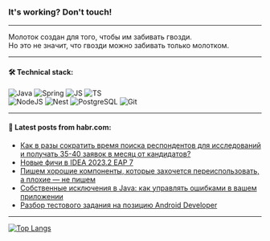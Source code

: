 ### It's working? Don't touch!

---
Молоток создан для того, чтобы им забивать гвозди. <br>
Но это не значит, что гвозди можно забивать только молотком.

---

#### 🛠️ Technical stack:

![Java](https://img.shields.io/badge/Java-informational?logo=Oracle&style=flat&logoColor=white&color=FF4500)
![Spring](https://img.shields.io/badge/SpringBoot-informational?logo=SpringBoot&style=flat&logoColor=white&color=6495ED)
![JS](https://img.shields.io/badge/JS-informational?logo=javaScript&style=flat&logoColor=black&color=F7Df1E)
![TS](https://img.shields.io/badge/TypeScript-informational?logo=typeScript&style=flat&logoColor=black&color=0667A8)  <br>
![NodeJS](https://img.shields.io/badge/NodeJS-informational?logo=node.js&style=flat&logoColor=white&color=43853D)
![Nest](https://img.shields.io/badge/NestJS-informational?logo=NestJS&style=flat&logoColor=white&color=red)
![PostgreSQL](https://img.shields.io/badge/PostgreSQL-informational?logo=PostgreSQL&style=flat&logoColor=white&color=DAA520)
![Git](https://img.shields.io/badge/Git-informational?logo=git&style=flat&logoColor=white&color=778899)

___

#### 💬 Latest posts from habr.com:

<!-- BLOG-POST-LIST:START -->
- [Как в разы сократить время поиска респондентов для исследований и получать 35-40 заявок в месяц от кандидатов?](https://habr.com/ru/companies/selectel/articles/746130/?utm_source=habrahabr&utm_medium=rss&utm_campaign=746130)
- [Новые фичи в IDEA 2023.2 EAP 7](https://habr.com/ru/companies/bar/articles/746264/?utm_source=habrahabr&utm_medium=rss&utm_campaign=746264)
- [Пишем хорошие компоненты, которые захочется переиспользовать, а плохие — не пишем](https://habr.com/ru/companies/avito/articles/739330/?utm_source=habrahabr&utm_medium=rss&utm_campaign=739330)
- [Собственные исключения в Java: как управлять ошибками в вашем приложении](https://habr.com/ru/articles/746218/?utm_source=habrahabr&utm_medium=rss&utm_campaign=746218)
- [Разбор тестового задания на позицию Android Developer](https://habr.com/ru/articles/746146/?utm_source=habrahabr&utm_medium=rss&utm_campaign=746146)
<!-- BLOG-POST-LIST:END -->

---
[![Top Langs](https://github-readme-stats-git-master-advtsetting-gmailcom.vercel.app/api/top-langs/?username=zloylis&langs_count=10&hide_title=false&title_color=e6edf3&size_weight=0.5&count_weight=0.5&layout=compact&hide_border=true&theme=dracula)](https://github.com/zloylis)

<!-- ![GitHub stats](https://github-readme-stats-git-master-advtsetting-gmailcom.vercel.app/api?username=zloylis&show_icons=true&hide_border=true&theme=dracula&hide_title=true&include_all_commits=true&count_private=true&hide=contribs&hide_rank=true) -->
